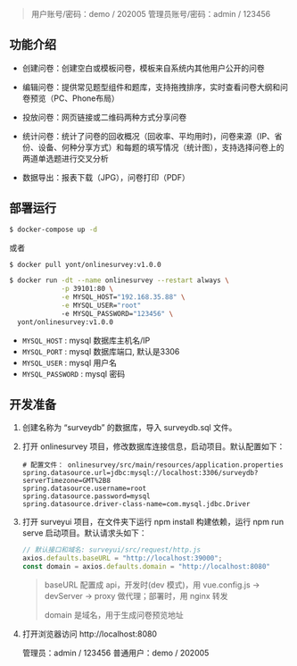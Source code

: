 
> 用户账号/密码：demo / 202005
> 管理员账号/密码：admin / 123456



## 功能介绍

- 创建问卷：创建空白或模板问卷，模板来自系统内其他用户公开的问卷

- 编辑问卷：提供常见题型组件和题库，支持拖拽排序，实时查看问卷大纲和问卷预览（PC、Phone布局）

- 投放问卷：网页链接或二维码两种方式分享问卷

- 统计问卷：统计了问卷的回收概况（回收率、平均用时)，问卷来源（IP、省份、设备、何种分享方式）和每题的填写情况（统计图），支持选择问卷上的两道单选题进行交叉分析

- 数据导出：报表下载（JPG），问卷打印（PDF）





## 部署运行

```bash
$ docker-compose up -d
```

或者

```bash
$ docker pull yont/onlinesurvey:v1.0.0

$ docker run -dt --name onlinesurvey --restart always \
             -p 39101:80 \
             -e MYSQL_HOST="192.168.35.88" \
             -e MYSQL_USER="root" 
             -e MYSQL_PASSWORD="123456" \
  yont/onlinesurvey:v1.0.0
```

- `MYSQL_HOST` : mysql 数据库主机名/IP
- `MYSQL_PORT` : mysql 数据库端口, 默认是3306
- `MYSQL_USER` : mysql 用户名
- `MYSQL_PASSWORD` : mysql 密码



## 开发准备

1. 创建名称为 “surveydb” 的数据库，导入 surveydb.sql 文件。

2. 打开 onlinesurvey 项目，修改数据库连接信息，启动项目。默认配置如下：

    ```properties
    # 配置文件： onlinesurvey/src/main/resources/application.properties 
    spring.datasource.url=jdbc:mysql://localhost:3306/surveydb?serverTimezone=GMT%2B8
    spring.datasource.username=root
    spring.datasource.password=mysql
    spring.datasource.driver-class-name=com.mysql.jdbc.Driver
    ```
    
1. 打开 surveyui 项目，在文件夹下运行 npm install 构建依赖，运行 npm run serve 启动项目。默认请求头如下：
	```js
	// 默认接口和域名: surveyui/src/request/http.js 
   axios.defaults.baseURL = "http://localhost:39000";
   const domain = axios.defaults.domain = "http://localhost:8080"
   ```
   
   > baseURL 配置成 api，开发时(dev 模式)，用 vue.config.js -> devServer -> proxy 做代理；部署时，用 nginx 转发
   >
   > domain 是域名，用于生成问卷预览地址
   
4. 打开浏览器访问 http://localhost:8080 

    管理员：admin / 123456
    普通用户：demo / 202005


